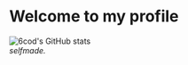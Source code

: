 # Welcome to my profile

![6cod's GitHub stats](https://github-readme-stats.vercel.app/api?username=6cod&show_icons=true&hide_border=true&count_private=true&theme=codeSTACKr&hide_title=true&include_all_commits=true&line_height=24)  
*selfmade.*
